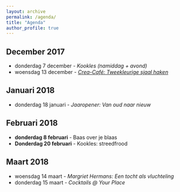 ```yaml
---
layout: archive
permalink: /agenda/
title: "Agenda"
author_profile: true
---
```


## December 2017
- donderdag 7 december - _Kookles (namiddag + avond)_
- woensdag 13 december - [_Crea-Café: Tweekleurige sjaal haken_](/assets/media/agenda/2017-11-29-crea-cafe.jpg)

## Januari 2018
- donderdag 18 januari - _Jaaropener: Van oud naar nieuw_

## Februari 2018
- **donderdag 8 februari** - Baas over je blaas
- **Donderdag 20 februari** - Kookles: streedfrood

## Maart 2018
- woensdag 14 maart - _Margriet Hermans: Een tocht als vluchteling_
- donderdag 15 maart - _Cocktails @ Your Place_